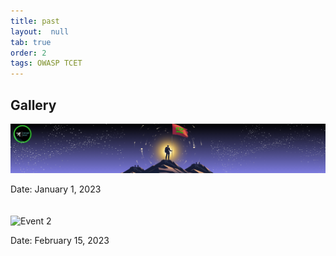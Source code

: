 ```yaml
---
title: past 
layout:  null
tab: true
order: 2
tags: OWASP TCET
---
```




## Gallery

<div class="gallery">
    <div class="gallery-item">
        <img src="./assets/images/banner.png" alt="Event 1">
        <p>Date: January 1, 2023</p>
    </div>
    <div class="gallery-item">
        <img src="image2.jpg" alt="Event 2">
        <p>Date: February 15, 2023</p>
    </div>
    <!-- Add more gallery items as needed -->
</div>

<style>
    .gallery {
        display: grid;
        grid-template-columns: repeat(auto-fit, minmax(250px, 1fr));
        grid-gap: 20px;
    }

    .gallery-item img {
        width: 100%;
        height: auto;
    }
</style>